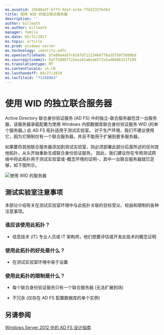 ```yaml
---
ms.assetid: 33b80a3f-67f3-4da7-ac4a-7fd2232fbd5d
title: 使用 WID 的独立联合服务器
description: ''
author: billmath
ms.author: billmath
manager: femila
ms.date: 05/31/2017
ms.topic: article
ms.prod: windows-server
ms.technology: identity-adfs
ms.openlocfilehash: 5fa89a4a57c618fd711234b8770a35750f3099bd
ms.sourcegitcommit: 6aff3d88ff22ea141a6ea6572a5ad8dd6321f199
ms.translationtype: MT
ms.contentlocale: zh-CN
ms.lasthandoff: 09/27/2019
ms.locfileid: "71358963"
---
```

# <a name="stand-alone-federation-server-using-wid"></a>使用 WID 的独立联合服务器

Active Directory 联合身份验证服务 \(AD FS\) 中的独立\-联合服务器包含一台服务器，该服务器承载配置为使用 Windows 内部数据库联合身份验证服务 WID \(的单个服务器。\) 此 AD FS 拓扑适用于测试实验室。 对于生产环境，我们不建议使用它，因为它限制仅有一个联合服务器，并且不能用于扩展到更多服务器。  
  
如果要将其他联合服务器添加到测试实验室，则必须部署此部分后面所述的任何其他拓扑，从头开始重新生成联合身份验证服务。 因此，我们建议你在专用测试网络中将此拓扑用于测试实验室或\-概念环境的证明\-，其中一台联合服务器就已足够，如下图所示。  
  
![使用 WID 的服务器](media/FedServerWID.gif)  
  
## <a name="test-lab-considerations"></a>测试实验室注意事项  
本部分介绍有关在测试实验室环境中与此拓扑关联的目标受众、权益和限制的各种注意事项。  
  
### <a name="who-should-use-this-topology"></a>谁应该使用此拓扑？  
  
-   信息技术 \(IT\) 专业人员或 IT 架构师，他们想要评估或开发此技术的概念证明  
  
### <a name="what-are-the-benefits-of-using-this-topology"></a>使用此拓扑的好处是什么？  
  
-   在测试实验室环境中易于设置  
  
### <a name="what-are-the-limitations-of-using-this-topology"></a>使用此拓扑的限制是什么？  
  
-   每个联合身份验证服务只有一个联合服务器 \(无法扩展到场\)  
  
-   不冗余 \(仅存在 AD FS 配置数据库的单个实例\)  
  

## <a name="see-also"></a>另请参阅
[Windows Server 2012 中的 AD FS 设计指南](AD-FS-Design-Guide-in-Windows-Server-2012.md)
